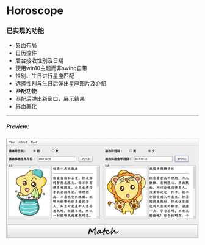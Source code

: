 # Horoscope
### 已实现的功能

* 界面布局
* 日历控件
* 后台接收性别及日期
* 使用win10主题而非swing自带
* 性别、生日进行星座匹配
* 选择性别与生日后弹出星座图片及介绍
* **匹配功能**
* 匹配后弹出新窗口，展示结果
* 界面美化
---
##### Preview:
![预览](https://github.com/Akanemiku/Constellation/blob/master/Picture/preview.jpg)
